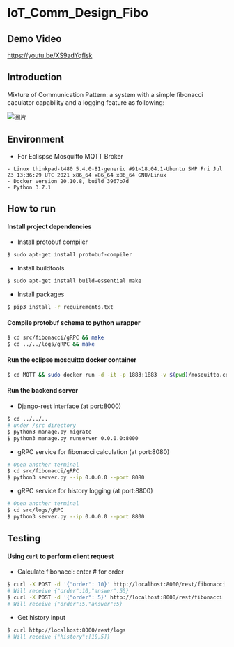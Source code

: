# IoT_Comm_Design_Fibo

## Demo Video
https://youtu.be/XS9adYqfIsk

## Introduction
Mixture of Communication Pattern: a system with a simple ﬁbonacci caculator capability and a logging feature as following:

![圖片](https://user-images.githubusercontent.com/16716620/144636360-3ca74bad-d408-4af0-ab5b-9d695933ecfc.png)


## Environment
- For Eclispse Mosquitto MQTT Broker
```
- Linux thinkpad-t480 5.4.0-81-generic #91~18.04.1-Ubuntu SMP Fri Jul 23 13:36:29 UTC 2021 x86_64 x86_64 x86_64 GNU/Linux
- Docker version 20.10.8, build 3967b7d
- Python 3.7.1
```

## How to run
#### Install project dependencies
- Install protobuf compiler
```bash
$ sudo apt-get install protobuf-compiler
```
- Install buildtools
```bash
$ sudo apt-get install build-essential make
```
- Install packages
```bash
$ pip3 install -r requirements.txt
```
#### Compile protobuf schema to python wrapper
```bash
$ cd src/fibonacci/gRPC && make
$ cd ../../logs/gRPC && make
```
#### Run the eclipse mosquitto docker container
```bash
$ cd MQTT && sudo docker run -d -it -p 1883:1883 -v $(pwd)/mosquitto.conf:/mosquitto/config/mosquitto.conf eclipse-mosquitto
```
#### Run the backend server
- Django-rest interface (at port:8000)
```bash
$ cd ../../..
# under /src directory
$ python3 manage.py migrate
$ python3 manage.py runserver 0.0.0.0:8000
```
- gRPC service for fibonacci calculation (at port:8080)
```bash
# Open another terminal
$ cd src/fibonacci/gRPC
$ python3 server.py --ip 0.0.0.0 --port 8080
```
- gRPC service for history logging (at port:8800)
```bash
# Open another terminal
$ cd src/logs/gRPC
$ python3 server.py --ip 0.0.0.0 --port 8800
```

## Testing
####  Using `curl` to perform client request
- Calculate fibonacci: enter # for order
```bash
$ curl -X POST -d '{"order": 10}' http://localhost:8000/rest/fibonacci
# Will receive {"order":10,"answer":55}
$ curl -X POST -d '{"order": 5}' http://localhost:8000/rest/fibonacci
# Will receive {"order":5,"answer":5}
```
- Get history input
```bash
$ curl http://localhost:8000/rest/logs
# Will receive {"history":[10,5]}
```

